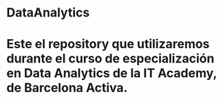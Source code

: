 # DataAnalytics

# Este el repository que utilizaremos durante el curso de especialización en Data Analytics de la IT Academy, de Barcelona Activa.
